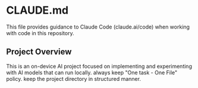# CLAUDE.md
This file provides guidance to Claude Code (claude.ai/code) when working with code in this repository.

## Project Overview
This is an on-device AI project focused on implementing and experimenting with AI models that can run locally. 
always keep "One task - One File" policy. 
keep the project directory in structured manner. 
